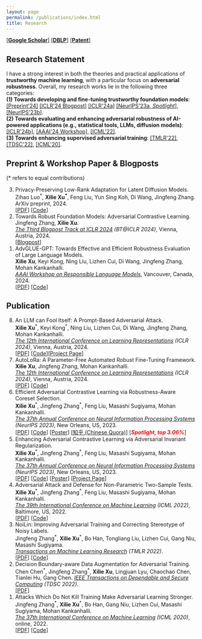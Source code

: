 ```yaml
---
layout: page
permalink: /publications/index.html
title: Research
---
```


[[**Google Scholar**]](https://scholar.google.com/citations?hl=en&user=zea9MKUAAAAJ) [[**DBLP**]](https://dblp.org/pid/259/2327.html)  [[**Patent**]](https://www.patentguru.com/cn/inventor/%E5%BE%90%E6%9B%A6%E7%83%88) <br/>

## Research Statement
I have a strong interest in both the theories and practical applications of **trustworthy machine learning**, with a particular focus on **adversarial robustness**. 
Overall, my research works lie in the following three categories: <br/>
**(1) Towards developing and fine-tuning trustworthy foundation models**: [[Preprint'24]](#PrivateLoRA) [[ICLR'24 Blogpost]](#ICLR24_blogpost) [[ICLR'24a]](#autoRFT) [[NeurIPS'23a, *Spotlight*]](#NIPS23a), [[NeurIPS'23b]](#NIPS23b). <br/>
**(2) Towards evaluating and enhancing adversarial robustness of AI-powered applications (e.g., statistical tools, LLMs, diffusion models)**: [[ICLR'24b]](#promptattack), [[AAAI'24 Workshop]](#AAAI24_ReLM), [[ICML'22]](#ICML22). <br/>
**(3) Towards enhancing supervised adversarial training**: [[TMLR'22]](#TMLR22), [[TDSC'22]](#TDSC22), [[ICML'20]](#ICML20).

<!-- I'm always welcoming the possibility of collaborations. Please feel free to contact me via [email](xuxilie@comp.nus.edu.sg) if you have any appropriate opportunities you'd like to explore. -->

## Preprint & Workshop Paper & Blogposts
(\* refers to equal contributions) 
<ol reversed>
<li><span id="PrivateLoRA">Privacy-Preserving Low-Rank Adaptation for Latent Diffusion Models.</span> <br/> 
Zihao Luo<sup>*</sup>, <b>Xilie Xu<sup>*</sup></b>, Feng Liu, Yun Sing Koh, Di Wang, Jingfeng Zhang. <br> 
ArXiv preprint, 2024.
<br/> [<a href="https://arxiv.org/abs/2402.11989">PDF</a>] [<a href="https://github.com/WilliamLUO0/StablePrivateLoRA">Code</a>]
</li>
<li><span id="ICLR24_blogpost">Towards Robust Foundation Models: Adversarial Contrastive Learning.</span><br/> 
Jingfeng Zhang, <b>Xilie Xu</b>. <br> 
<a href="https://openreview.net/group?id=ICLR.cc/2024/BlogPosts#tab-accept"><i>The Third Blogpost Track at ICLR 2024</i></a> <i>(BT@ICLR 2024)</i>, Vienna, Austria, 2024.
<br/> [<a href="https://iclr-blogposts.github.io/2024/blog/robust-foundation-model/">Blogpost</a>]
</li>
<li><span id="AAAI24_ReLM">AdvGLUE-GPT: Towards Effective and Efficient Robustness Evaluation of Large Language Models.</span> <br/> 
<b>Xilie Xu</b>, Keyi Kong, Ning Liu, Lizhen Cui, Di Wang, Jingfeng Zhang, Mohan Kankanhalli. <br> 
<a href="https://sites.google.com/vectorinstitute.ai/relm2024/home"><i>AAAI Workshop on Responsible Language Models</i></a>, Vancouver, Canada, 2024.
<br/> [<a href="https://arxiv.org/abs/2310.13345">PDF</a>] [<a href="https://github.com/GodXuxilie/PromptAttack">Code</a>]</li>
</ol>

## Publication
<ol reversed>
<li><span id="promptattack">An LLM can Fool Itself: A Prompt-Based Adversarial Attack.</span><br/> 
<b>Xilie Xu</b><sup>*</sup>, Keyi Kong<sup>*</sup>, Ning Liu, Lizhen Cui, Di Wang, Jingfeng Zhang, Mohan Kankanhalli. <br> 
<a href="https://iclr.cc/Conferences/2024"><i>The 12th International Conference on Learning Representations</i></a> <i>(ICLR 2024)</i>, Vienna, Austria, 2024.
<br/> [<a href="https://arxiv.org/abs/2310.13345">PDF</a>] [<a href="https://github.com/GodXuxilie/PromptAttack">Code</a>][<a href="https://godxuxilie.github.io/project_page/prompt_attack">Project Page</a>]
</li>
<li><span id="autoRFT">AutoLoRa: A Parameter-Free Automated Robust Fine-Tuning Framework.</span><br/>
<b>Xilie Xu</b>, Jingfeng Zhang, Mohan Kankanhalli. <br> 
<a href="https://iclr.cc/Conferences/2024"><i>The 12th International Conference on Learning Representations</i></a> <i>(ICLR 2024)</i>, Vienna, Austria, 2024.
<br/> [<a href="https://arxiv.org/abs/2310.01818">PDF</a>] [<a href="https://github.com/GodXuxilie/RobustSSL_Benchmark">Code</a>]
</li>
<li><span id="NIPS23a">Efficient Adversarial Contrastive Learning via Robustness-Aware Coreset Selection.</span> <br/> 
<b>Xilie Xu</b><sup>*</sup>, Jingfeng Zhang<sup>*</sup>, Feng Liu, Masashi Sugiyama, Mohan Kankanhalli. <br> 
<a href="https://neurips.cc/Conferences/2023"><i>The 37th Annual Conference on Neural Information Processing Systems</i></a> <i>(NeurIPS 2023)</i>,  New Orleans, US, 2023. 
<br/> [<a href="https://arxiv.org/pdf/2302.03857.pdf">PDF</a>] [<a href="https://github.com/GodXuxilie/Efficient_ACL_via_RCS">Code</a>] [<a href="https://nips.cc/media/PosterPDFs/NeurIPS%202023/70886.png?t=1701436495.3604662">Poster</a>] [<a href="https://zhuanlan.zhihu.com/p/669541942">知乎 (Chinese Quora)</a>] [<b style="color:red;"><i>Spotlight, top 3.06%</i></b>]
</li>
<li><span id="NIPS23b">Enhancing Adversarial Contrastive Learning via Adversarial Invariant Regularization.</span> <br/>
<b>Xilie Xu</b><sup>*</sup>, Jingfeng Zhang<sup>*</sup>, Feng Liu, Masashi Sugiyama, Mohan Kankanhalli. <br> 
<a href="https://neurips.cc/Conferences/2023"><i>The 37th Annual Conference on Neural Information Processing Systems</i></a> <i>(NeurIPS 2023)</i>,  New Orleans, US, 2023. 
<br/> [<a href="https://arxiv.org/pdf/2305.00374.pdf">PDF</a>] [<a href="https://github.com/GodXuxilie/Enhancing_ACL_via_AIR">Code</a>] [<a href="https://nips.cc/media/PosterPDFs/NeurIPS%202023/69867.png?t=1701436551.2570322">Poster</a>] [<a href="https://robustssl.github.io/">Project Page</a>]
</li>
<li><span id="ICML22">Adversarial Attack and Defense for Non-Parametric Two-Sample Tests.</span> 
<br/>
<b>Xilie Xu</b><sup>*</sup>, Jingfeng Zhang<sup>*</sup>, Feng Liu, Masashi Sugiyama, Mohan Kankanhalli. <br> 
<a href="https://icml.cc/Conferences/2022"><i>The 39th International Conference on Machine Learning</i></a> <i>(ICML 2022)</i>, Baltimore, US, 2022. 
<br/> [<a href="https://proceedings.mlr.press/v162/xu22m/xu22m.pdf">PDF</a>] [<a href="https://github.com/GodXuxilie/Robust-TST">Code</a>]
</li>
<li><span id="TMLR22">NoiLin: Improving Adversarial Training and Correcting Stereotype of Noisy Labels. </span> <br>
Jingfeng Zhang<sup>*</sup>, <b>Xilie Xu</b><sup>*</sup>, Bo Han, Tongliang Liu, Lizhen Cui, Gang Niu, Masashi Sugiyama.  <br> 
<a href="https://jmlr.org/tmlr/"><i>Transactions on Machine Learning Research</i></a> <i>(TMLR 2022)</i>. 
<br/> [<a href="https://openreview.net/pdf?id=zlQXV7xtZs">PDF</a>] [<a href="https://github.com/zjfheart/NoiLIn">Code</a>]
</li>
<li><span id="TDSC22">Decision Boundary-aware Data Augmentation for Adversarial Training.</span><br>
Chen Chen<sup>*</sup>, Jingfeng Zhang<sup>*</sup>, <b>Xilie Xu</b>, Lingjuan Lyu, Chaochao Chen, Tianlei Hu, Gang Chen. 
<a href="https://ieeexplore.ieee.org/xpl/RecentIssue.jsp?punumber=8858"><i>IEEE Transactions on Dependable and Secure Computing</i></a> <i>(TDSC 2022)</i>. 
<br/> [<a href="https://ieeexplore.ieee.org/abstract/document/9754227">PDF</a>]
</li>
<li><span id="ICML20">Attacks Which Do Not Kill Training Make Adversarial Learning Stronger.</span><br/>
Jingfeng Zhang<sup>*</sup>, <b>Xilie Xu</b><sup>*</sup>, Bo Han, Gang Niu, Lizhen Cui, Masashi Sugiyama, Mohan Kankanhalli.  <br> 
<a href="https://icml.cc/Conferences/2020"><i>The 37th International Conference on Machine Learning</i></a> <i>(ICML 2020)</i>, online, 2022. 
<br/> [<a href="https://proceedings.mlr.press/v119/zhang20z/zhang20z.pdf">PDF</a>] [<a href="https://github.com/zjfheart/Friendly-Adversarial-Training">Code</a>]
</li>
</ol>
